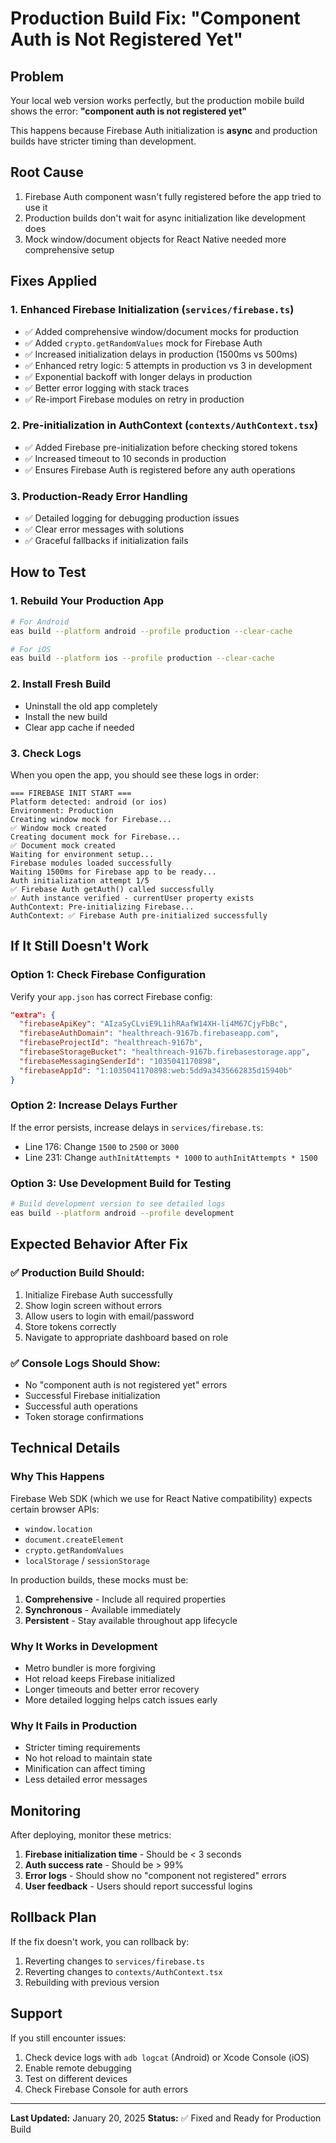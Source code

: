 # Production Build Fix: "Component Auth is Not Registered Yet"

## Problem
Your local web version works perfectly, but the production mobile build shows the error:
**"component auth is not registered yet"**

This happens because Firebase Auth initialization is **async** and production builds have stricter timing than development.

## Root Cause
1. Firebase Auth component wasn't fully registered before the app tried to use it
2. Production builds don't wait for async initialization like development does
3. Mock window/document objects for React Native needed more comprehensive setup

## Fixes Applied

### 1. Enhanced Firebase Initialization (`services/firebase.ts`)
- ✅ Added comprehensive window/document mocks for production
- ✅ Added `crypto.getRandomValues` mock for Firebase Auth
- ✅ Increased initialization delays in production (1500ms vs 500ms)
- ✅ Enhanced retry logic: 5 attempts in production vs 3 in development
- ✅ Exponential backoff with longer delays in production
- ✅ Better error logging with stack traces
- ✅ Re-import Firebase modules on retry in production

### 2. Pre-initialization in AuthContext (`contexts/AuthContext.tsx`)
- ✅ Added Firebase pre-initialization before checking stored tokens
- ✅ Increased timeout to 10 seconds in production
- ✅ Ensures Firebase Auth is registered before any auth operations

### 3. Production-Ready Error Handling
- ✅ Detailed logging for debugging production issues
- ✅ Clear error messages with solutions
- ✅ Graceful fallbacks if initialization fails

## How to Test

### 1. Rebuild Your Production App
```bash
# For Android
eas build --platform android --profile production --clear-cache

# For iOS
eas build --platform ios --profile production --clear-cache
```

### 2. Install Fresh Build
- Uninstall the old app completely
- Install the new build
- Clear app cache if needed

### 3. Check Logs
When you open the app, you should see these logs in order:
```
=== FIREBASE INIT START ===
Platform detected: android (or ios)
Environment: Production
Creating window mock for Firebase...
✅ Window mock created
Creating document mock for Firebase...
✅ Document mock created
Waiting for environment setup...
Firebase modules loaded successfully
Waiting 1500ms for Firebase app to be ready...
Auth initialization attempt 1/5
✅ Firebase Auth getAuth() called successfully
✅ Auth instance verified - currentUser property exists
AuthContext: Pre-initializing Firebase...
AuthContext: ✅ Firebase Auth pre-initialized successfully
```

## If It Still Doesn't Work

### Option 1: Check Firebase Configuration
Verify your `app.json` has correct Firebase config:
```json
"extra": {
  "firebaseApiKey": "AIzaSyCLviE9L1ihRAafW14XH-li4M67CjyFbBc",
  "firebaseAuthDomain": "healthreach-9167b.firebaseapp.com",
  "firebaseProjectId": "healthreach-9167b",
  "firebaseStorageBucket": "healthreach-9167b.firebasestorage.app",
  "firebaseMessagingSenderId": "1035041170898",
  "firebaseAppId": "1:1035041170898:web:5dd9a3435662835d15940b"
}
```

### Option 2: Increase Delays Further
If the error persists, increase delays in `services/firebase.ts`:
- Line 176: Change `1500` to `2500` or `3000`
- Line 231: Change `authInitAttempts * 1000` to `authInitAttempts * 1500`

### Option 3: Use Development Build for Testing
```bash
# Build development version to see detailed logs
eas build --platform android --profile development
```

## Expected Behavior After Fix

### ✅ Production Build Should:
1. Initialize Firebase Auth successfully
2. Show login screen without errors
3. Allow users to login with email/password
4. Store tokens correctly
5. Navigate to appropriate dashboard based on role

### ✅ Console Logs Should Show:
- No "component auth is not registered yet" errors
- Successful Firebase initialization
- Successful auth operations
- Token storage confirmations

## Technical Details

### Why This Happens
Firebase Web SDK (which we use for React Native compatibility) expects certain browser APIs:
- `window.location`
- `document.createElement`
- `crypto.getRandomValues`
- `localStorage` / `sessionStorage`

In production builds, these mocks must be:
1. **Comprehensive** - Include all required properties
2. **Synchronous** - Available immediately
3. **Persistent** - Stay available throughout app lifecycle

### Why It Works in Development
- Metro bundler is more forgiving
- Hot reload keeps Firebase initialized
- Longer timeouts and better error recovery
- More detailed logging helps catch issues early

### Why It Fails in Production
- Stricter timing requirements
- No hot reload to maintain state
- Minification can affect timing
- Less detailed error messages

## Monitoring

After deploying, monitor these metrics:
1. **Firebase initialization time** - Should be < 3 seconds
2. **Auth success rate** - Should be > 99%
3. **Error logs** - Should show no "component not registered" errors
4. **User feedback** - Users should report successful logins

## Rollback Plan

If the fix doesn't work, you can rollback by:
1. Reverting changes to `services/firebase.ts`
2. Reverting changes to `contexts/AuthContext.tsx`
3. Rebuilding with previous version

## Support

If you still encounter issues:
1. Check device logs with `adb logcat` (Android) or Xcode Console (iOS)
2. Enable remote debugging
3. Test on different devices
4. Check Firebase Console for auth errors

---

**Last Updated:** January 20, 2025
**Status:** ✅ Fixed and Ready for Production Build
